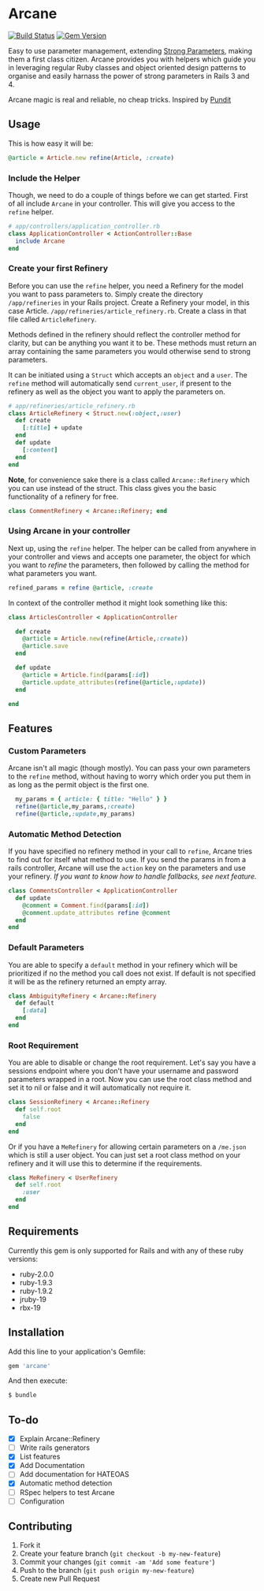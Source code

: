 # Arcane

[![Build Status](https://travis-ci.org/cloudsdaleapp/arcane.png?branch=master)](https://travis-ci.org/cloudsdaleapp/arcane)
[![Gem Version](https://badge.fury.io/rb/arcane.png)](http://badge.fury.io/rb/arcane)

Easy to use parameter management, extending [Strong Parameters](https://github.com/rails/strong_parameters),
making them a first class citizen. Arcane provides you with helpers which guide you in leveraging regular
Ruby classes and object oriented design patterns to organise and easily harnass the power of strong parameters
in Rails 3 and 4.

Arcane magic is real and reliable, no cheap tricks.
Inspired by [Pundit](https://github.com/elabs/pundit)

## Usage

This is how easy it will be:

```ruby
@article = Article.new refine(Article, :create)
```

### Include the Helper

Though, we need to do a couple of things before we can get started. First of all include `Arcane` in your
controller. This will give you access to the `refine` helper.

```ruby
# app/controllers/application_controller.rb
class ApplicationController < ActionController::Base
  include Arcane
end
```

### Create your first Refinery

Before you can use the `refine` helper, you need a Refinery for the model you want to pass parameters to.
Simply create the directory `/app/refineries` in your Rails project. Create a Refinery your model, in this
case Article. `/app/refineries/article_refinery.rb`. Create a class in that file called `ArticleRefinery`.

Methods defined in the refinery should reflect the controller method for clarity, but can be anything you
want it to be. These methods must return an array containing the same parameters you would otherwise send
to strong parameters.

It can be initiated using a `Struct` which accepts an `object` and a `user`. The `refine` method will
automatically send `current_user`, if present to the refinery as well as the object you want to apply
the parameters on.

```ruby
# app/refineries/article_refinery.rb
class ArticleRefinery < Struct.new(:object,:user)
  def create
    [:title] + update
  end
  def update
    [:content]
  end
end
```

**Note**, for convenience sake there is a class called `Arcane::Refinery` which you can use instead of
the struct. This class gives you the basic functionality of a refinery for free.

```ruby
class CommentRefinery < Arcane::Refinery; end
```

### Using Arcane in your controller

Next up, using the `refine` helper. The helper can be called from anywhere in your controller and views
and accepts one parameter, the object for which you want to *refine* the parameters, then followed by
calling the method for what parameters you want.

```ruby
refined_params = refine @article, :create
```

In context of the controller method it might look something like this:

```ruby
class ArticlesController < ApplicationController

  def create
    @article = Article.new(refine(Article,:create))
    @article.save
  end

  def update
    @article = Article.find(params[:id])
    @article.update_attributes(refine(@article,:update))
  end

end

```

## Features

### Custom Parameters
Arcane isn't all magic (though mostly). You can pass your own parameters to the `refine` method, without
having to worry which order you put them in as long as the permit object is the first one.

```ruby
  my_params = { article: { title: "Hello" } }
  refine(@article,my_params,:create)
  refine(@article,:update,my_params)
```

### Automatic Method Detection
If you have specified no refinery method in your call to `refine`, Arcane tries to find out for itself
what method to use. If you send the params in from a rails controller, Arcane will use the `action` key
on the parameters and use your refinery. *If you want to know how to handle fallbacks, see next feature.*

```ruby
class CommentsController < ApplicationController
  def update
    @comment = Comment.find(params[:id])
    @comment.update_attributes refine @comment
  end
end
```

### Default Parameters
You are able to specify a `default` method in your refinery which will be prioritized if no the method
you call does not exist. If default is not specified it will be as the refinery returned an empty array.

```ruby
class AmbiguityRefinery < Arcane::Refinery
  def default
    [:data]
  end
end
```

### Root Requirement
You are able to disable or change the root requirement. Let's say you have a sessions endpoint where
you don't have your username and password parameters wrapped in a root. Now you can use the root class
method and set it to nil or false and it will automatically not require it.

```ruby
class SessionRefinery < Arcane::Refinery
  def self.root
    false
  end
end
```

Or if you have a `MeRefinery` for allowing certain parameters on a `/me.json` which is still a user
object. You can just set a root class method on your refinery and it will use this to determine if
the requirements.

```ruby
class MeRefinery < UserRefinery
  def self.root
    :user
  end
end
```

## Requirements

Currently this gem is only supported for Rails and with any of these ruby versions:

* ruby-2.0.0
* ruby-1.9.3
* ruby-1.9.2
* jruby-19
* rbx-19

## Installation

Add this line to your application's Gemfile:

```ruby
gem 'arcane'
```

And then execute:

```bash
$ bundle
```

## To-do

- [X] Explain Arcane::Refinery
- [ ] Write rails generators
- [x] List features
- [x] Add Documentation
- [ ] Add documentation for HATEOAS
- [X] Automatic method detection
- [ ] RSpec helpers to test Arcane
- [ ] Configuration

## Contributing

1. Fork it
2. Create your feature branch (`git checkout -b my-new-feature`)
3. Commit your changes (`git commit -am 'Add some feature'`)
4. Push to the branch (`git push origin my-new-feature`)
5. Create new Pull Request
